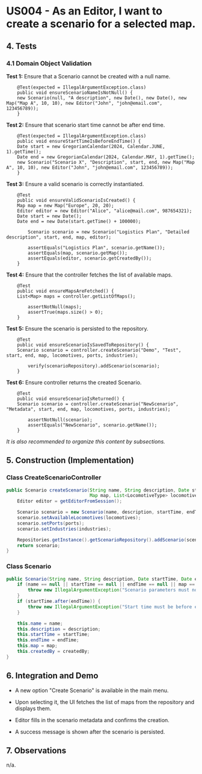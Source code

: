 # US004 - As an Editor, I want to create a scenario for a selected map.

## 4. Tests

### 4.1 Domain Object Validation

**Test 1:** Ensure that a Scenario cannot be created with a null name.

        @Test(expected = IllegalArgumentException.class)
        public void ensureScenarioNameIsNotNull() {
        new Scenario(null, "A description", new Date(), new Date(), new Map("Map A", 10, 10), new Editor("John", "john@email.com", 123456789));
        }


**Test 2:** Ensure that scenario start time cannot be after end time.

        @Test(expected = IllegalArgumentException.class)
        public void ensureStartTimeIsBeforeEndTime() {
        Date start = new GregorianCalendar(2024, Calendar.JUNE, 1).getTime();
        Date end = new GregorianCalendar(2024, Calendar.MAY, 1).getTime();
        new Scenario("Scenario X", "Description", start, end, new Map("Map A", 10, 10), new Editor("John", "john@email.com", 123456789));
        }
**Test 3:** Ensure a valid scenario is correctly instantiated.

        @Test
        public void ensureValidScenarioIsCreated() {
        Map map = new Map("Europe", 20, 20);
        Editor editor = new Editor("Alice", "alice@mail.com", 987654321);
        Date start = new Date();
        Date end = new Date(start.getTime() + 100000);
        
            Scenario scenario = new Scenario("Logistics Plan", "Detailed description", start, end, map, editor);
        
            assertEquals("Logistics Plan", scenario.getName());
            assertEquals(map, scenario.getMap());
            assertEquals(editor, scenario.getCreatedBy());
        }

**Test 4:** Ensure that the controller fetches the list of available maps.

        @Test
        public void ensureMapsAreFetched() {
        List<Map> maps = controller.getListOfMaps();
        
            assertNotNull(maps);
            assertTrue(maps.size() > 0);
        }

**Test 5:** Ensure the scenario is persisted to the repository.

        @Test
        public void ensureScenarioIsSavedToRepository() {
        Scenario scenario = controller.createScenario("Demo", "Test", start, end, map, locomotives, ports, industries);
        
            verify(scenarioRepository).addScenario(scenario);
        }

**Test 6:** Ensure controller returns the created Scenario.

        @Test
        public void ensureScenarioIsReturned() {
        Scenario scenario = controller.createScenario("NewScenario", "Metadata", start, end, map, locomotives, ports, industries);
        
            assertNotNull(scenario);
            assertEquals("NewScenario", scenario.getName());
        }



_It is also recommended to organize this content by subsections._

## 5. Construction (Implementation)

### Class CreateScenarioController

```java
public Scenario createScenario(String name, String description, Date startTime, Date endTime,
                               Map map, List<LocomotiveType> locomotives, List<Port> ports, List<Industry> industries) {
    Editor editor = getEditorFromSession();

    Scenario scenario = new Scenario(name, description, startTime, endTime, map, editor);
    scenario.setAvailableLocomotives(locomotives);
    scenario.setPorts(ports);
    scenario.setIndustries(industries);

    Repositories.getInstance().getScenarioRepository().addScenario(scenario);
    return scenario;
}

```

### Class Scenario

```java
public Scenario(String name, String description, Date startTime, Date endTime, Map map, Editor createdBy) {
    if (name == null || startTime == null || endTime == null || map == null || createdBy == null) {
        throw new IllegalArgumentException("Scenario parameters must not be null");
    }
    if (startTime.after(endTime)) {
        throw new IllegalArgumentException("Start time must be before end time");
    }

    this.name = name;
    this.description = description;
    this.startTime = startTime;
    this.endTime = endTime;
    this.map = map;
    this.createdBy = createdBy;
}

```

## 6. Integration and Demo

* A new option "Create Scenario" is available in the main menu.

* Upon selecting it, the UI fetches the list of maps from the repository and displays them.

* Editor fills in the scenario metadata and confirms the creation.

* A success message is shown after the scenario is persisted.

## 7. Observations

n/a.